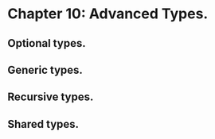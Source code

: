# Chapter 10: Advanced Types.
## Optional types.
## Generic types.
## Recursive types.
## Shared types.